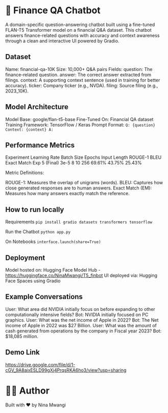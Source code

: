 # 💬 Finance QA Chatbot

A domain-specific question-answering chatbot built using a fine-tuned FLAN-T5 Transformer model on a financial Q&A dataset. This chatbot answers finance-related questions with accuracy and context awareness through a clean and interactive UI powered by Gradio.

## Dataset
Name: financial-qa-10K
Size: 10,000+ Q&A pairs
Fields:
question: The finance-related question.
answer: The correct answer extracted from filings.
context: A supporting context sentence (used in training for better accuracy).
ticker: Company ticker (e.g., NVDA).
filing: Source filing (e.g., 2023_10K).

## Model Architecture
Model Base: google/flan-t5-base
Fine-Tuned On: Financial QA dataset
Training Framework: TensorFlow / Keras
Prompt Format: `Q: {question} Context: {context} A:`

## Performance Metrics
Experiment	Learning Rate	Batch Size	Epochs	Input Length	ROUGE-1	BLEU	Exact Match
Exp 5 (Final)	3e-5	8	10	256	69.61%	43.75%	25.43%

Metric Definitions:

ROUGE-1: Measures the overlap of unigrams (words).
BLEU: Captures how close generated responses are to human answers.
Exact Match (EM): Measures how many answers exactly match the reference.

## How to run locally 
Requirements
`pip install gradio datasets transformers tensorflow`

Run the Chatbot
`python app.py`

On Notebooks
`interface.launch(share=True)`

## Deployment
Model hosted on: Hugging Face Model Hub - https://huggingface.co/NinaMwangi/T5_finbot
UI deployed via: Hugging Face Spaces using Gradio

## Example Conversations
User: What area did NVIDIA initially focus on before expanding to other computationally intensive fields?
Bot: NVIDIA initially focused on PC graphics.
User: What was the net income of Apple in 2022?
Bot: The Net income of Apple in 2022 was $27 Billion.
User: What was the amount of cash generated from operations by the company in Fiscal year 2023?
Bot: $18,085 million.

## Demo Link
https://drive.google.com/file/d/1-cGV_9A8aixESLD99gXj4PrqsRKA6ho3/view?usp=sharing

# 🧑‍💻 Author

Built with ❤️ by Nina Mwangi
